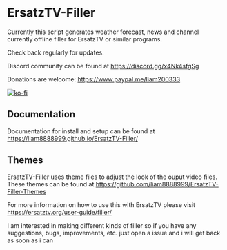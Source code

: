 # ErsatzTV-Filler
 Currently this script  generates weather forecast, news and channel currently offline filler for ErsatzTV or similar programs.

 Check back regularly for updates.

Discord community can be found at https://discord.gg/x4Nk4sfgSg

Donations are welcome: https://www.paypal.me/liam200333

[![ko-fi](https://ko-fi.com/img/githubbutton_sm.svg)](https://ko-fi.com/E1E4MI8T5)

## Documentation

Documentation for install and setup can be found at https://liam8888999.github.io/ErsatzTV-Filler/

## Themes
ErsatzTV-Filler uses theme files to adjust the look of the ouput video files.
These themes can be found at https://github.com/liam8888999/ErsatzTV-Filler-Themes


For more information on how to use this with ErsatzTV please visit https://ersatztv.org/user-guide/filler/


 I am interested in making different kinds of filler so if you have any suggestions, bugs, improvements, etc. just open a issue and i will get back as soon as i can
